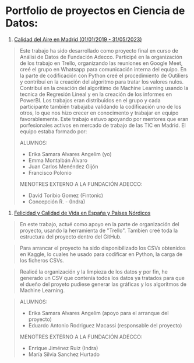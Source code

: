 # Portfolio de proyectos en Ciencia de Datos:

1. [Calidad del Aire en Madrid (01/01/2019 - 31/05/2023)](https://github.com/ea-analisisdatos/proyectos/tree/556ea5e7180a2252485d0d7baa57b36f16c3248c/prediccion_calidad_aire_madrid/ "Clique/Pulse aquí para acceder al proycto")

> Este trabajo ha sido desarrollado como proyecto final en curso de Análisi de Datos de Fundación Adecco. Participé en la organización de los trabajo en Trello, organizando las reuniones en Google Meet, creé el grupo en Whatsapp para comunicación interna del equipo. En la parte de codificación con Python creé el procedimiento de Outiliers y contribuí en la creación del algoritmo para tratar los valores nulos. Contribuí en la creación del algoritimo de Machine Learning usando la tecnica de Regresión Lineal y en la creación de los informes en PowerBI. Los trabajos eran distribuidos en el grupo y cada participante también trabajaba validando la codificación uno de los otros, lo que nos hizo crecer en conocimento y trabajar en equipo favorablemente. Este trabajo estuvo apoyando por mentores que eran porfesionales activos en mercado de trabajo de las TIC en Madrid. El equipo estaba formado por:
> 
> ALUMNOS:
> - Erika Samara Alvares Angelim (yo)
> - Emma Montalbán Álvaro
> - Juan Carlos Menéndez Gijón
> - Francisco Polonio
> 
> MENOTRES EXTERNO A LA FUNDACIÓN ADECCO:
> - David Toribio Gomez (Fintonic)
> - Concepción R. - (Indra)


1. [Felicidad y Calidad de Vida en España y Países Nórdicos](https://github.com/ea-analisisdatos/proyectos/tree/989b2c3bbb84266e7e1ea081dcc2273eafdfa871/felicidad_calidad_vida_EspanaXPaisesNordicos/ "Clique/Pulse aquí para acceder al proycto")

> En este trabajo, actué como apoyo en la parte de organización del proyecto, usando la herramienta de "Trello". Tambien creé toda la estructura del proyecto dentro del GitHub.

> Para arrancar el proyecto ha sido disponibilizado los CSVs obtenidos en Kaggle, lo cuales he usado para codificar en Python, la carga de los ficheros CSVs.

> Realicé la organización y la limpieza de los datos y por fin, he generado un CSV que contenía todos los datos ya tratados para que el dueño del proyeto pudiese generar las gráficas y los algorítmos de Machine Learning.

> ALUMNOS:
> - Erika Samara Alvares Angelim (apoyo para el arranque del proyecto)
> - Eduardo Antonio Rodriguez Macassi (responsable del proyecto)
> 
> MENOTRES EXTERNO A LA FUNDACIÓN ADECCO:
> - Enrique Jiménez Ruiz (Indra)
> - María Silvia Sanchez Hurtado
